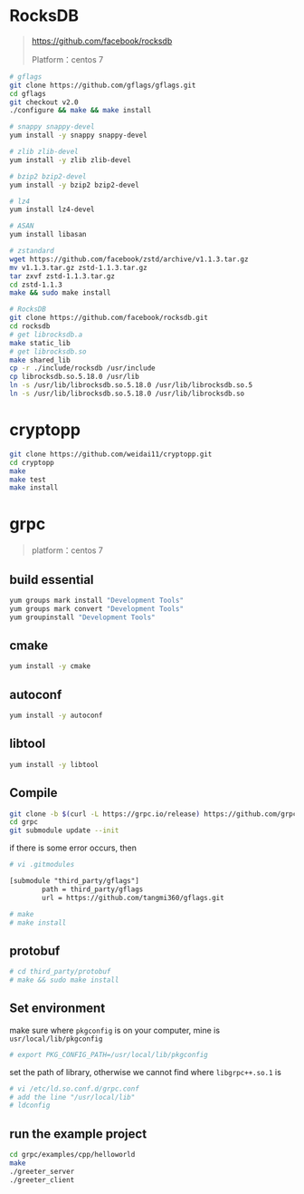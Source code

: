 # RocksDB

> https://github.com/facebook/rocksdb
>
> Platform：centos 7

```bash
# gflags
git clone https://github.com/gflags/gflags.git
cd gflags
git checkout v2.0
./configure && make && make install

# snappy snappy-devel
yum install -y snappy snappy-devel

# zlib zlib-devel
yum install -y zlib zlib-devel

# bzip2 bzip2-devel
yum install -y bzip2 bzip2-devel

# lz4
yum install lz4-devel

# ASAN
yum install libasan

# zstandard
wget https://github.com/facebook/zstd/archive/v1.1.3.tar.gz
mv v1.1.3.tar.gz zstd-1.1.3.tar.gz
tar zxvf zstd-1.1.3.tar.gz
cd zstd-1.1.3
make && sudo make install

# RocksDB
git clone https://github.com/facebook/rocksdb.git
cd rocksdb
# get librocksdb.a
make static_lib
# get librocksdb.so
make shared_lib
cp -r ./include/rocksdb /usr/include
cp librocksdb.so.5.18.0 /usr/lib
ln -s /usr/lib/librocksdb.so.5.18.0 /usr/lib/librocksdb.so.5
ln -s /usr/lib/librocksdb.so.5.18.0 /usr/lib/librocksdb.so
```


# cryptopp

```bash
git clone https://github.com/weidai11/cryptopp.git
cd cryptopp
make
make test
make install
```


# grpc

> platform：centos 7


## build essential

```bash
yum groups mark install "Development Tools"
yum groups mark convert "Development Tools"
yum groupinstall "Development Tools"
```

## cmake

```bash
yum install -y cmake
```

## autoconf

```bash
yum install -y autoconf
```

## libtool

```bash
yum install -y libtool
```

##  Compile

```bash
git clone -b $(curl -L https://grpc.io/release) https://github.com/grpc/grpc
cd grpc
git submodule update --init
```

if there is some error occurs, then


```bash
# vi .gitmodules
```

```txt
[submodule "third_party/gflags"]
	    path = third_party/gflags
	    url = https://github.com/tangmi360/gflags.git
```

```bash
# make
# make install
```

## protobuf

```bash
# cd third_party/protobuf
# make && sudo make install
```

## Set environment

make sure where `pkgconfig` is on your computer, mine is `usr/local/lib/pkgconfig`

```bash
# export PKG_CONFIG_PATH=/usr/local/lib/pkgconfig
```

set the path of library, otherwise we cannot find where `libgrpc++.so.1` is


```bash
# vi /etc/ld.so.conf.d/grpc.conf
# add the line "/usr/local/lib"
# ldconfig
```

## run the example project

```bash
cd grpc/examples/cpp/helloworld
make
./greeter_server
./greeter_client
```

